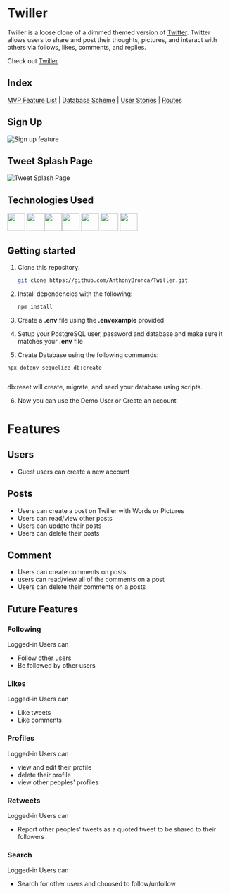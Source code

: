 # Twiller
Twiller is a loose clone of a dimmed themed version of [Twitter](https://twitter.com/home). Twitter allows users to share and post their thoughts, pictures, and interact with others via follows, likes, comments, and replies.

Check out [Twiller](https://twiller.herokuapp.com/)

## Index

[MVP Feature List](https://github.com/AnthonyBronca/Twiller/wiki/mvp-feature-list) |
[Database Scheme](https://github.com/AnthonyBronca/Twiller/wiki/Twiller-DB-Schema) |
[User Stories](https://github.com/AnthonyBronca/Twiller/wiki/Twiller-user-stories) |
[Routes](https://github.com/AnthonyBronca/Twiller/wiki/front-end-routes)

## Sign Up
![Sign up feature](https://user-images.githubusercontent.com/95654116/174406138-47ed727b-bc10-4da8-a89e-7b10c0a783ca.png)


## Tweet Splash Page

![Tweet Splash Page](https://user-images.githubusercontent.com/95654116/174406351-02c8523b-f554-4818-be19-7198b624b663.png)



## Technologies Used

<img src="https://img.shields.io/badge/javascript-%23323330.svg?style=for-the-badge&logo=javascript&logoColor=%23F7DF1E" height=40/>
<img src="https://img.shields.io/badge/html5-%23E34F26.svg?style=for-the-badge&logo=html5&logoColor=white" height=40 /><img src="https://img.shields.io/badge/css3-%231572B6.svg?style=for-the-badge&logo=css3&logoColor=white" height=40/><img src="https://camo.githubusercontent.com/ab4c3c731a174a63df861f7b118d6c8a6c52040a021a552628db877bd518fe84/68747470733a2f2f696d672e736869656c64732e696f2f62616467652f72656163742d2532333230323332612e7376673f7374796c653d666f722d7468652d6261646765266c6f676f3d7265616374266c6f676f436f6c6f723d253233363144414642" height=40/>
<img src="https://img.shields.io/badge/redux-%23593d88.svg?style=for-the-badge&logo=redux&logoColor=white" height=40/>
<img src="https://img.shields.io/badge/AWS-%23FF9900.svg?style=for-the-badge&logo=amazon-aws&logoColor=white" height=40/>
<img src="https://img.shields.io/badge/heroku-%23430098.svg?style=for-the-badge&logo=heroku&logoColor=white" height=40/>



## Getting started
1. Clone this repository:

   ```bash
   git clone https://github.com/AnthonyBronca/Twiller.git
   ```

2. Install dependencies with the following:

      ```bash
      npm install
      ```

3. Create a **.env** file using the **.envexample** provided 

4. Setup your PostgreSQL user, password and database and make sure it matches your **.env** file

5. Create Database using the following commands:

  ```npx dotenv sequelize db:create```

   ```npx dotenv sequelize db:reset
   ```
   db:reset will create, migrate, and seed your database using scripts.

6. Now you can use the Demo User or Create an account



# Features 

## Users
* Guest users can create a new account

## Posts
* Users can create a post on Twiller with Words or Pictures
* Users can read/view other posts
* Users can update their posts
* Users can delete their posts

## Comment
* Users can create comments on posts
* users can read/view all of the comments on a post
* Users can delete their comments on a posts



## Future Features
### Following
Logged-in Users can
* Follow other users
* Be followed by other users

### Likes
Logged-in Users can
* Like tweets
* Like comments

### Profiles
Logged-in Users can
* view and edit their profile
* delete their profile
* view other peoples' profiles

### Retweets
Logged-in Users can
* Report other peoples' tweets as a quoted tweet to be shared to their followers

### Search
Logged-in Users can
* Search for other users and choosed to follow/unfollow

